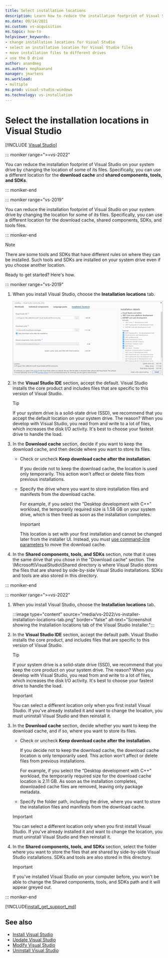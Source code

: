 ```yaml
---
title: Select installation locations
description: Learn how to reduce the installation footprint of Visual Studio on your system drive by changing the location of the download cache, shared components, SDKs, and tools to different drives. For example, move some files from the C drive to the D drive.
ms.date: 09/14/2021
ms.custom: vs-acquisition
ms.topic: how-to
helpviewer_keywords:
- change installation locations for Visual Studio
- select an installation location for Visual Studio files
- move installation files to different drives
- use the D drive
author: anandmeg
ms.author: meghaanand
manager: jmartens
ms.workload:
- multiple
ms.prod: visual-studio-windows
ms.technology: vs-installation
---
```

# Select the installation locations in Visual Studio

 [!INCLUDE [Visual Studio](~/includes/applies-to-version/vs-windows-only.md)]

::: moniker range=">=vs-2022"

You can reduce the installation footprint of Visual Studio on your system drive by changing the location of some of its files. Specifically, you can use a different location for the **download cache** and **shared components, tools, and SDKs**.

::: moniker-end

::: moniker range="vs-2019"

You can reduce the installation footprint of Visual Studio on your system drive by changing the location for some of its files. Specifically, you can use a different location for the download cache, shared components, SDKs, and tools files.

::: moniker-end


   > [!NOTE]
   > There are some tools and SDKs that have different rules on where they can be installed. Such tools and SDKs are installed on your system drive even if you choose another location.


Ready to get started? Here's how.


::: moniker range="vs-2019"

1. When you install Visual Studio, choose the **Installation locations** tab.

   ![Screenshot showing the Installation locations tab of the Visual Studio Installer.](media/vs-2019/vs-installer-installation-locations.png "Select the installation location.")

1. In the **Visual Studio IDE** section, accept the default. Visual Studio installs the core product and includes files that are specific to this version of Visual Studio.

   > [!TIP]
   > If your system drive is a solid-state drive (SSD), we recommend that you accept the default location on your system drive. The reason? When you develop with Visual Studio, you read from and write to a lot of files, which increases the disk I/O activity. It's best to choose your fastest drive to handle the load.

1. In the **Download cache** section, decide if you want to keep the download cache, and then decide where you want to store its files.

    * Check or uncheck **Keep download cache after the installation**.

       If you decide not to keep the download cache, the location is used only temporarily. This action won't affect or delete files from previous installations.

    * Specify the drive where you want to store installation files and manifests from the download cache.

        For example, if you select the "Desktop development with C++" workload, the temporarily required size is 1.58 GB on your system drive, which is then freed as soon as the installation completes.

       > [!IMPORTANT]
       > This location is set with your first installation and cannot be changed later from the installer UI. Instead, you must [use command-line parameters](use-command-line-parameters-to-install-visual-studio.md) to move the download cache.

1. In the **Shared components, tools, and SDKs** section, note that it uses the same drive that you chose in the "Download cache" section. The \Microsoft\VisualStudio\Shared directory is where Visual Studio stores the files that are shared by side-by-side Visual Studio installations. SDKs and tools are also stored in this directory.

::: moniker-end

::: moniker range=">=vs-2022"

1. When you install Visual Studio, choose the **Installation locations** tab.

   :::image type="content" source="media/vs-2022/vs-installer-installation-locations-tab.png" border="false" alt-text="Screenshot showing the Installation locations tab of the Visual Studio Installer.":::

1. In the **Visual Studio IDE** section, accept the default path. Visual Studio installs the core product, and includes files that are specific to this version of Visual Studio.

   > [!TIP]
   > If your system drive is a solid-state drive (SSD), we recommend that you keep the core product on your system drive. The reason? When you develop with Visual Studio, you read from and write to a lot of files, which increases the disk I/O activity. It's best to choose your fastest drive to handle the load.

   > [!IMPORTANT]
   > You can select a different location only when you first install Visual Studio. If you've already installed it and want to change the location, you must uninstall Visual Studio and then reinstall it.

1. In the **Download cache** section, decide whether you want to keep the download cache, and if so, where you want to store its files.

    * Check or uncheck **Keep download cache after the installation**.

      If you decide not to keep the download cache, the download cache location is only temporarily used. This action won't affect or delete files from previous installations.

      For example, if you select the "Desktop development with C++" workload, the temporarily required size for the download cache location is 2.11 GB. As soon as the installation completes, downloaded cache files are removed, leaving only package metadata.

    * Specify the folder path, including the drive, where you want to store the installation files and manifests from the download cache.

   > [!IMPORTANT]
   > You can select a different location only when you first install Visual Studio. If you've already installed it and want to change the location, you must uninstall Visual Studio and then reinstall it.

1. In the **Shared components, tools, and SDKs** section, select the folder where you want to store the files that are shared by side-by-side Visual Studio installations. SDKs and tools are also stored in this directory.

   > [!IMPORTANT]
   > If you've installed Visual Studio on your computer before, you won't be able to change the Shared components, tools, and SDKs path and it will appear greyed out.

::: moniker-end

[!INCLUDE[install_get_support_md](includes/install_get_support_md.md)]

## See also

* [Install Visual Studio](install-visual-studio.md)
* [Update Visual Studio](update-visual-studio.md)
* [Modify Visual Studio](update-visual-studio.md)
* [Uninstall Visual Studio](uninstall-visual-studio.md)
